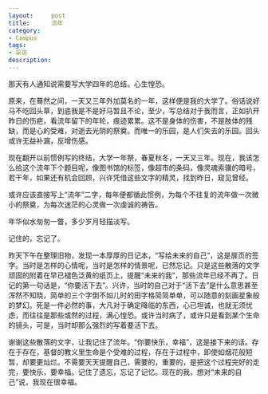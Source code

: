 ```yaml
---
layout:     post
title:      流年
category:   
- Campus
tags: 
- 采访
description: 
--- 
```


那天有人通知说需要写大学四年的总结。心生惶恐。

原来，在蓦然之间，一天又三年外加莫名的一年，这样便是我的大学了。俗话说好马不吃回头草，到底我是不是好马暂且不论，至少，写总结对于我而言，正如扒开昨日的伤疤，看流年留下的年轮，痕迹累累。这不是身体的伤害，不是肢体的残缺，而是心的受难，对逝去光阴的祭奠。而唯一的乐园，是人们失去的乐园。回头或许无益补漏，反增伤感。

现在翻开以前惯例写的终结，大学一年祭，春夏秋冬，一天又三年。现在，我该怎么给这个流年下个题目呢，像图书馆的标签，像超市的条码，像灵魂索骥的暗号，若干年，如果还有机会回顾，兴许凭借这些文字的精灵，找到昨日，窥见曾经。

或许应该直接写上“流年”二字，每年便都循此惯例，为每个不往复的流年做一次微小的祭奠，为每次迷茫的心灵做一次虔诚的祷告。

年华似水匆匆一瞥，多少岁月轻描淡写。

记住的，忘记了。

昨天下午在整理旧物，发现一本厚厚的日记本，“写给未来的自己”，这是扉页的签字。当时是怎样的心情呢，当时是怎样的情景呢，已然忘记。只是这些散落的文字顽固的附着在早已褪色泛黄的纸页上，提醒“未来的我”，那些流年已经不再了。日记的第一句话是，“你要活下去”。兴许，当时的自己对于“活下去”是什么意思甚至浑然不知晓，简单的三个字倒不如儿时的田字格简简单单，可以随意的刻画星象般的梦幻。死是一件必然的事，大凡对于确定降临的东西，心已坦诚，也就无须忧虑，而往往是那些或然的过程，满心惶恐。或许当时病了，或许只是看到某个生命的镜头，可是，当时却那么强烈的写着要活下去。

谢谢这些散落的文字，让我记住了流年。“你要快乐，幸福”，这是接下来的话。存在于存在，基督的教义里生命是个受难的过程，存在于过程中，即使如烟花般短暂，却要更灿烂。不需要天天提醒自己，需要的，重要的，是把这个过程完好的走完，要快乐，要幸福。记住了遗忘，忘记了记忆。现在的我，想对“未来的自己”说，我现在很幸福。